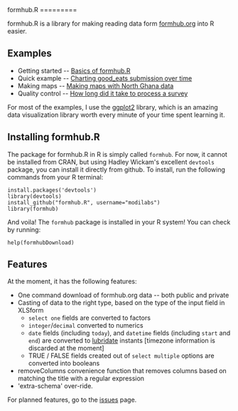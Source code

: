 <link href="http://kevinburke.bitbucket.org/markdowncss/markdown.css" rel="stylesheet"></link>
formhub.R
=========

formhub.R is a library for making reading data form [formhub.org](http://formhub.org) into R easier.

Examples
--------

 * Getting started -- [Basics of formhub.R](http://modilabs.github.com/formhub.R/demo/Basics_of_formhub.R.html)
 * Quick example -- [Charting good_eats submission over time](http://modilabs.github.com/formhub.R/demo/Good_Eats_Example.html)
 * Making maps -- [Making maps with North Ghana data](http://modilabs.github.com/formhub.R/demo/Water_Points_Example.html)
 * Quality control -- [How long did it take to process a survey](http://modilabs.github.com/formhub.R/demo/How_Long_Example.html)

For most of the examples, I use the [ggplot2](http://ggplot2.org) library, which is an amazing data visualization library worth every minute of your time spent learning it.

Installing formhub.R
--------------------
The package for formhub.R in R is simply called `formhub`. For now, it cannot be installed from CRAN, but using Hadley Wickam's excellent `devtools` package, you can install it directly from github. To install, run the following commands from your R terminal:

    install.packages('devtools') 
    library(devtools)
    install_github("formhub.R", username="modilabs")
    library(formhub)

And voila! The `formhub` package is installed in your R system! You can check by running:

    help(formhubDownload)
 
Features
--------

At the moment, it has the following features:

 * One command download of formhub.org data -- both public and private
 * Casting of data to the right type, based on the type of the input field in XLSform
   * `select one` fields are converted to factors
   * `integer`/`decimal` converted to numerics
   * `date` fields (including `today`), and `datetime` fields (including `start` and `end`) are converted to [lubridate](http://cran.r-project.org/package=lubridate) instants [timezone information is discarded at the moment]
   * TRUE / FALSE fields created out of `select multiple` options are converted into booleans
 * removeColumns convenience function that removes columns based on matching the title with a regular expression
 * 'extra-schema' over-ride. 

For planned features, go to the [issues](https://github.com/modilabs/formhub.R/issues) page.


